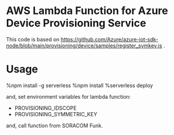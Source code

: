 # AWS Lambda Function for Azure Device Provisioning Service

This code is based on https://github.com/Azure/azure-iot-sdk-node/blob/main/provisioning/device/samples/register_symkey.js .

# Usage

%npm install -g serverless
%npm install
%serverless deploy

and, set environment variables for lambda function:
- PROVISIONING_IDSCOPE
- PROVISIONING_SYMMETRIC_KEY

and, call function from SORACOM Funk.

